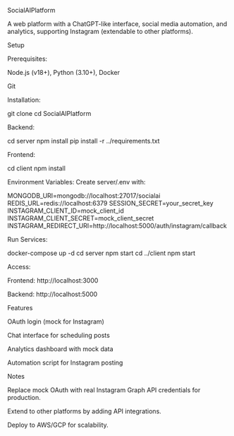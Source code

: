 SocialAIPlatform

A web platform with a ChatGPT-like interface, social media automation, and analytics, supporting Instagram (extendable to other platforms).

Setup





Prerequisites:





Node.js (v18+), Python (3.10+), Docker



Git



Installation:

git clone <repo-url>
cd SocialAIPlatform



Backend:

cd server
npm install
pip install -r ../requirements.txt



Frontend:

cd client
npm install



Environment Variables: Create server/.env with:

MONGODB_URI=mongodb://localhost:27017/socialai
REDIS_URL=redis://localhost:6379
SESSION_SECRET=your_secret_key
INSTAGRAM_CLIENT_ID=mock_client_id
INSTAGRAM_CLIENT_SECRET=mock_client_secret
INSTAGRAM_REDIRECT_URI=http://localhost:5000/auth/instagram/callback



Run Services:

docker-compose up -d
cd server
npm start
cd ../client
npm start



Access:





Frontend: http://localhost:3000



Backend: http://localhost:5000

Features





OAuth login (mock for Instagram)



Chat interface for scheduling posts



Analytics dashboard with mock data



Automation script for Instagram posting

Notes





Replace mock OAuth with real Instagram Graph API credentials for production.



Extend to other platforms by adding API integrations.



Deploy to AWS/GCP for scalability.